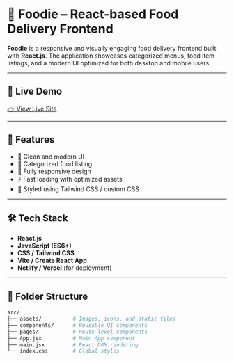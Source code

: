# 🍴 Foodie – React-based Food Delivery Frontend

**Foodie** is a responsive and visually engaging food delivery frontend built with **React.js**. The application showcases categorized menus, food item listings, and a modern UI optimized for both desktop and mobile users.

---

## 🔗 Live Demo

[👉 View Live Site](https://food-delivery-app-three-sigma.vercel.app/)

---

## 🚀 Features

- 🍕 Clean and modern UI
- 🍱 Categorized food listing
- 📱 Fully responsive design
- ⚡ Fast loading with optimized assets
- 🎨 Styled using Tailwind CSS / custom CSS

---

## 🛠️ Tech Stack

- **React.js**
- **JavaScript (ES6+)**
- **CSS / Tailwind CSS**
- **Vite / Create React App**
- **Netlify / Vercel** (for deployment)

---

## 📂 Folder Structure

```bash
src/
├── assets/          # Images, icons, and static files
├── components/      # Reusable UI components
├── pages/           # Route-level components
├── App.jsx          # Main App component
├── main.jsx         # React DOM rendering
└── index.css        # Global styles

